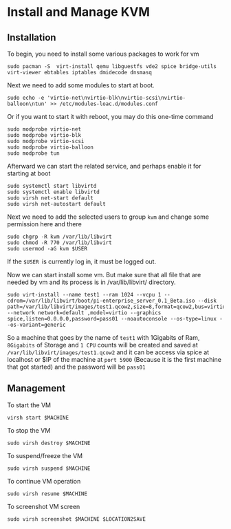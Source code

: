 # Install and Manage KVM

## Installation
To begin, you need to install some various packages to work for vm

```console
sudo pacman -S  virt-install qemu libguestfs vde2 spice bridge-utils virt-viewer ebtables iptables dmidecode dnsmasq
```

Next we need to add some modules to start at boot. 

```console
sudo echo -e 'virtio-net\nvirtio-blk\nvirtio-scsi\nvirtio-balloon\ntun' >> /etc/modules-loac.d/modules.conf
```

Or if you want to start it with reboot, you may do this one-time command 

```console
sudo modprobe virtio-net
sudo modprobe virtio-blk
sudo modprobe virtio-scsi
sudo modprobe virtio-balloon
sudo modprobe tun
```

Afterward we can start the related service, and perhaps enable it for starting at boot


```console
sudo systemctl start libvirtd
sudo systemctl enable libvirtd
sudo virsh net-start default
sudo virsh net-autostart default
```

Next we need to add the selected users to group ``kvm`` and change some permission here and there

```console
sudo chgrp -R kvm /var/lib/libvirt
sudo chmod -R 770 /var/lib/libvirt
sudo usermod -aG kvm $USER
```

If the ``$USER ``is currently log in, it must be logged out.

Now we can start install some vm. But make sure that all file that are needed by vm and its process is in /var/lib/libvirt/ directory.

```console
sudo virt-install --name test1 --ram 1024 --vcpu 1 --cdrom=/var/lib/libvirt/boot/pi-enterprise_server_0.1_Beta.iso --disk path=/var/lib/libvirt/images/test1.qcow2,size=8,format=qcow2,bus=virtio --network network=default ,model=virtio --graphics spice,listen=0.0.0.0,password=pass01 --noautoconsole --os-type=linux --os-variant=generic
```

So a machine that goes by the name of ``test1`` with 1Gigabits of Ram, ``8Gigabits`` of Storage and ``1 CPU`` counts will be created and saved at `/var/lib/libvirt/images/test1.qcow2` and it can be access via spice at localhost or $IP of the machine at ``port 5900`` (Because it is the first machine that got started) and the password will be ``pass01``


## Management

To start the VM

```console
virsh start $MACHINE
```

To stop the VM

```console
sudo virsh destroy $MACHINE
```

To suspend/freeze the VM

```console
sudo virsh suspend $MACHINE
```

To continue VM operation

```console
sudo virsh resume $MACHINE
```

To screenshot VM screen

```console
sudo virsh screenshot $MACHINE $LOCATION2SAVE
```


